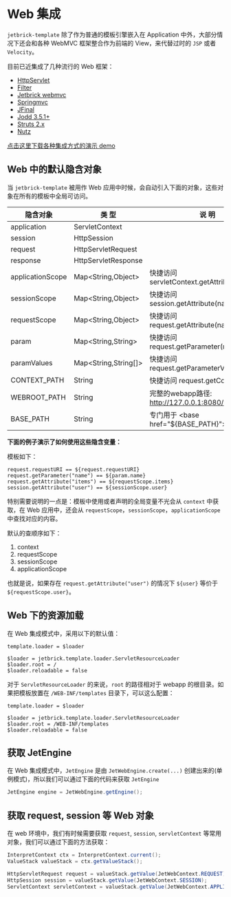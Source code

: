 Web 集成
===============

`jetbrick-template` 除了作为普通的模板引擎嵌入在 Application 中外，大部分情况下还会和各种 WebMVC 框架整合作为前端的 View，来代替过时的 `JSP` 或者 `Velocity`。

目前已近集成了几种流行的 Web 框架：

* [HttpServlet](web-integration-servlet.html)
* [Filter](web-integration-filter.html)
* [Jetbrick webmvc](web-integration-jetbrickmvc.html)
* [Springmvc](web-integration-springmvc.html)
* [JFinal](web-integration-jfinal.html)
* [Jodd 3.5.1+](web-integration-jodd.html)
* [Struts 2.x](web-integration-struts.html)
* [Nutz](web-integration-nutz.html)


[点击这里下载各种集成方式的演示 demo](download.html#-samples)


Web 中的默认隐含对象
---------------------------

当 `jetbrick-template` 被用作 Web 应用中时候，会自动引入下面的对象，这些对象在所有的模板中全局可访问。


隐含对象         | 类 型                   | 说 明
-----------------|------------------------ |----------------------------------------------
application      | ServletContext          |
session          | HttpSession             |
request          | HttpServletRequest      |
response         | HttpServletResponse     |
applicationScope | Map&lt;String,Object>   | 快捷访问 servletContext.getAttribute(name)
sessionScope     | Map&lt;String,Object>   | 快捷访问 session.getAttribute(name)
requestScope     | Map&lt;String,Object>   | 快捷访问 request.getAttribute(name)
param            | Map&lt;String,String>   | 快捷访问 request.getParameter(name)
paramValues      | Map&lt;String,String[]> | 快捷访问 request.getParameterValues(name)
CONTEXT_PATH     | String                  | 快捷访问 request.getContextPath()
WEBROOT_PATH     | String                  | 完整的webapp路径: http://127.0.0.1:8080/myapp
BASE_PATH        | String                  | 专门用于 &lt;base href="${BASE_PATH}">


**下面的例子演示了如何使用这些隐含变量：**

模板如下：

```
request.requestURI == ${request.requestURI}
request.getParameter("name") == ${param.name}
request.getAttribute("items") == ${requestScope.items}
session.getAttribute("user") == ${sessionScope.user}
```

特别需要说明的一点是：模板中使用或者声明的全局变量不光会从 `context` 中获取，在 Web 应用中，还会从 `requestScope`，`sessionScope`，`applicationScope` 中查找对应的内容。

默认的查顺序如下：

1. context
2. requestScope
3. sessionScope
4. applicationScope

也就是说，如果存在 `request.getAttribute("user")` 的情况下 `${user}` 等价于 `${requestScope.user}`。


Web 下的资源加载
---------------------------


在 Web 集成模式中，采用以下的默认值：

```
template.loader = $loader

$loader = jetbrick.template.loader.ServletResourceLoader
$loader.root = /
$loader.reloadable = false
```

对于 `ServletResourceLoader` 的来说，`root` 的路径相对于 webapp 的根目录。如果把模板放置在 `/WEB-INF/templates` 目录下，可以这么配置：

```
template.loader = $loader

$loader = jetbrick.template.loader.ServletResourceLoader
$loader.root = /WEB-INF/templates
$loader.reloadable = false
```


获取 JetEngine
---------------------------

在 Web 集成模式中，`JetEngine` 是由 `JetWebEngine.create(...)` 创建出来的(单例模式)，所以我们可以通过下面的代码来获取 `JetEngine`

```java
JetEngine engine = JetWebEngine.getEngine();
```

获取 request, session 等 Web 对象
---------------------------

在 web 环境中，我们有时候需要获取 `request`, `session`, `servletContext` 等常用对象，我们可以通过下面的方法获取：


```java
InterpretContext ctx = InterpretContext.current();
ValueStack valueStack = ctx.getValueStack();

HttpServletRequest request = valueStack.getValue(JetWebContext.REQUEST);
HttpSession session = valueStack.getValue(JetWebContext.SESSION);
ServletContext servletContext = valueStack.getValue(JetWebContext.APPLICATION);
```

